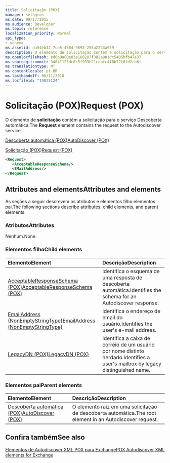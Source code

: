 ```yaml
---
title: Solicitação (POX)
manager: sethgros
ms.date: 09/17/2015
ms.audience: Developer
ms.topic: reference
localization_priority: Normal
api_type:
- schema
ms.assetid: da54eb32-7ce5-4384-9893-255a2243a959
description: O elemento de solicitação contém a solicitação para o serviço Descoberta automática.
ms.openlocfilehash: ed6b0a80e83e160287f382a881dc5405bfb47a37
ms.sourcegitcommit: 34041125dc8c5f993b21cebfc4f8b72f0fd2cb6f
ms.translationtype: MT
ms.contentlocale: pt-BR
ms.lasthandoff: 06/11/2018
ms.locfileid: "19825124"
---
```

# <a name="request-pox"></a><span data-ttu-id="0c494-103">Solicitação (POX)</span><span class="sxs-lookup"><span data-stu-id="0c494-103">Request (POX)</span></span>

<span data-ttu-id="0c494-104">O elemento de **solicitação** contém a solicitação para o serviço Descoberta automática.</span><span class="sxs-lookup"><span data-stu-id="0c494-104">The **Request** element contains the request to the Autodiscover service.</span></span> 
  
[<span data-ttu-id="0c494-105">Descoberta automática (POX)</span><span class="sxs-lookup"><span data-stu-id="0c494-105">AutoDiscover (POX)</span></span>](autodiscover-pox.md)
  
[<span data-ttu-id="0c494-106">Solicitação (POX)</span><span class="sxs-lookup"><span data-stu-id="0c494-106">Request (POX)</span></span>](request-pox.md)
  
```xml
<Request>
   <AcceptableResponseSchema/>
   <EMailAddress/>
</Request>
```

## <a name="attributes-and-elements"></a><span data-ttu-id="0c494-107">Attributes and elements</span><span class="sxs-lookup"><span data-stu-id="0c494-107">Attributes and elements</span></span>

<span data-ttu-id="0c494-108">As seções a seguir descrevem os atributos e elementos filho elementos pai.</span><span class="sxs-lookup"><span data-stu-id="0c494-108">The following sections describe attributes, child elements, and parent elements.</span></span>
  
### <a name="attributes"></a><span data-ttu-id="0c494-109">Atributos</span><span class="sxs-lookup"><span data-stu-id="0c494-109">Attributes</span></span>

<span data-ttu-id="0c494-110">Nenhum.</span><span class="sxs-lookup"><span data-stu-id="0c494-110">None.</span></span>
  
### <a name="child-elements"></a><span data-ttu-id="0c494-111">Elementos filho</span><span class="sxs-lookup"><span data-stu-id="0c494-111">Child elements</span></span>

|<span data-ttu-id="0c494-112">**Elemento**</span><span class="sxs-lookup"><span data-stu-id="0c494-112">**Element**</span></span>|<span data-ttu-id="0c494-113">**Descrição**</span><span class="sxs-lookup"><span data-stu-id="0c494-113">**Description**</span></span>|
|:-----|:-----|
|[<span data-ttu-id="0c494-114">AcceptableResponseSchema (POX)</span><span class="sxs-lookup"><span data-stu-id="0c494-114">AcceptableResponseSchema (POX)</span></span>](acceptableresponseschema-pox.md) <br/> |<span data-ttu-id="0c494-115">Identifica o esquema de uma resposta de descoberta automática.</span><span class="sxs-lookup"><span data-stu-id="0c494-115">Identifies the schema for an Autodiscover response.</span></span>  <br/> |
|[<span data-ttu-id="0c494-116">EmailAddress (NonEmptyStringType)</span><span class="sxs-lookup"><span data-stu-id="0c494-116">EmailAddress (NonEmptyStringType)</span></span>](emailaddress-nonemptystringtype.md) <br/> |<span data-ttu-id="0c494-117">Identifica o endereço de email do usuário.</span><span class="sxs-lookup"><span data-stu-id="0c494-117">Identifies the user's e-mail address.</span></span>  <br/> |
|[<span data-ttu-id="0c494-118">LegacyDN (POX)</span><span class="sxs-lookup"><span data-stu-id="0c494-118">LegacyDN (POX)</span></span>](legacydn-pox.md) <br/> |<span data-ttu-id="0c494-119">Identifica a caixa de correio de um usuário por nome distinto herdado.</span><span class="sxs-lookup"><span data-stu-id="0c494-119">Identifies a user's mailbox by legacy distinguished name.</span></span>  <br/> |
   
### <a name="parent-elements"></a><span data-ttu-id="0c494-120">Elementos pai</span><span class="sxs-lookup"><span data-stu-id="0c494-120">Parent elements</span></span>

|<span data-ttu-id="0c494-121">**Elemento**</span><span class="sxs-lookup"><span data-stu-id="0c494-121">**Element**</span></span>|<span data-ttu-id="0c494-122">**Descrição**</span><span class="sxs-lookup"><span data-stu-id="0c494-122">**Description**</span></span>|
|:-----|:-----|
|[<span data-ttu-id="0c494-123">Descoberta automática (POX)</span><span class="sxs-lookup"><span data-stu-id="0c494-123">AutoDiscover (POX)</span></span>](autodiscover-pox.md) <br/> |<span data-ttu-id="0c494-124">O elemento raiz em uma solicitação de descoberta automática.</span><span class="sxs-lookup"><span data-stu-id="0c494-124">The root element in an Autodiscover request.</span></span>  <br/> |
   
## <a name="see-also"></a><span data-ttu-id="0c494-125">Confira também</span><span class="sxs-lookup"><span data-stu-id="0c494-125">See also</span></span>



[<span data-ttu-id="0c494-126">Elementos de Autodiscover XML POX para Exchange</span><span class="sxs-lookup"><span data-stu-id="0c494-126">POX Autodiscover XML elements for Exchange</span></span>](pox-autodiscover-xml-elements-for-exchange.md)

